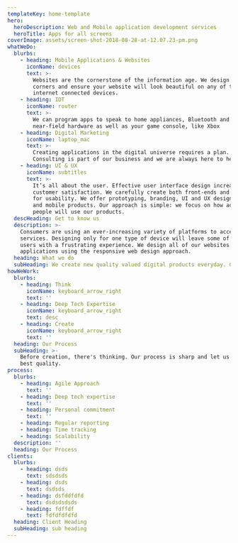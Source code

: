 ```yaml
---
templateKey: home-template
hero:
  heroDescription: Web and Mobile application development services
  heroTitle: Apps for all screens
coverImage: assets/screen-shot-2018-08-28-at-12.07.23-pm.png
whatWeDo:
  blurbs:
    - heading: Mobile Applications & Websites
      iconName: devices
      text: >-
        Websites are the cornerstone of the information age. We design for four
        corners and ensure your website will look beautiful on any of today’s
        internet connected devices.
    - heading: IOT
      iconName: router
      text: >-
        We can program apps to speak to home appliances, Bluetooth and
        near-field hardware as well as your game console, like Xbox
    - heading: Digital Marketing
      iconName: laptop_mac
      text: >-
        Creating applications in the digital universe requires a plan.
        Consulting is part of our business and we are always here to help.
    - heading: UI & UX
      iconName: subtitles
      text: >-
        It’s all about the user. Effective user interface design increases
        customer satisfaction. We carefully create both front-ends and back-ends
        for usability. We offer prototyping, branding, UI and UX design for web
        and mobile products. Our approach is simple: we focus on how actual
        people will use our products. 
  descHeading: Get to know us
  description: >-
    Consumers are using an ever-increasing variety of platforms to access
    services. Designing only for one type of device will leave some of your
    users with a frustrating experience. We design all of our websites and
    applications using the responsive web design approach. 
  heading: What we do
  subHeading: We create new quality valued digital products everyday. Check it out !
howWeWork:
  blurbs:
    - heading: Think
      iconName: keyboard_arrow_right
      text: ''
    - heading: Deep Tech Expertise
      iconName: keyboard_arrow_right
      text: desc
    - heading: Create
      iconName: keyboard_arrow_right
      text: ''
  heading: Our Process
  subHeading: >-
    Before creation, there's thinking. Our process is sharp and let us craft the
    best quality.
process:
  blurbs:
    - heading: Agile Approach
      text: ''
    - heading: Deep tech expertise
      text: ''
    - heading: Personal commitment
      text: ''
    - heading: Regular reporting
    - heading: Time tracking
    - heading: Scalability
  description: ''
  heading: Our Process
clients:
  blurbs:
    - heading: dsds
      text: sdsdsds
    - heading: dsds
      text: dsdsds
    - heading: dsfddfdfd
      text: dsdsdsdsds
    - heading: fdffdf
      text: fdfdfdfdfd
  heading: Client Heading
  subHeading: sub heading
---
```


